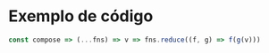 # Exemplo de código

```javascript
const compose => (...fns) => v => fns.reduce((f, g) => f(g(v)))
```